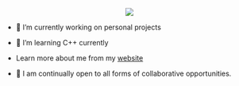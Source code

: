 <p align="center">
  <img src="https://skillicons.dev/icons?i=cpp,c,python,java,typescript,react,bash,github,git,linux" />
</p>

- 🔭 I’m currently working on personal projects
  
- 🌱 I’m learning C++ currently
  
-  Learn more about me from my [website](https://www.dragomirm.dev/)

- 🤝 I am continually open to all forms of collaborative opportunities.
</p>

